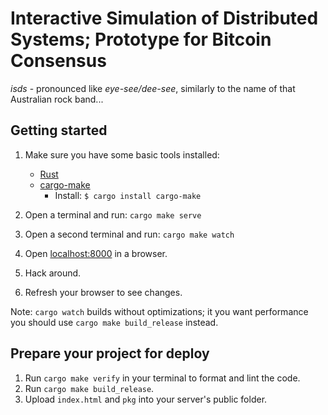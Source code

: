 # Interactive Simulation of Distributed Systems; Prototype for Bitcoin Consensus

*isds* - pronounced like *eye-see/dee-see*, similarly to the name of that Australian rock band...

## Getting started

1. Make sure you have some basic tools installed:

   - [Rust](https://www.rust-lang.org/learn/get-started)
   - [cargo-make](https://sagiegurari.github.io/cargo-make/)
     - Install: `$ cargo install cargo-make`

1. Open a terminal and run: `cargo make serve`
1. Open a second terminal and run: `cargo make watch`
1. Open [localhost:8000](http://localhost:8000) in a browser.
1. Hack around.
1. Refresh your browser to see changes.

Note: `cargo watch` builds without optimizations; it you want performance you should use `cargo make build_release` instead.

## Prepare your project for deploy

1. Run `cargo make verify` in your terminal to format and lint the code.
1. Run `cargo make build_release`.
1. Upload `index.html` and `pkg` into your server's public folder.

